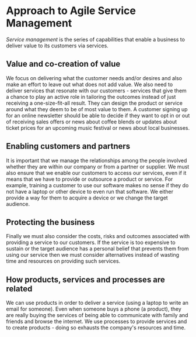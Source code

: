 # Approach to Agile Service Management
*Service management* is the series of capabilities that enable a business to deliver value to its customers via services.

## Value and co-creation of value
We focus on delivering what the customer needs and/or desires and also make an effort to leave out what does not add value. We also need to deliver services that resonate with our customers - services that give them a chance to play an active role in tailoring the outcomes instead of just receiving a one-size-fit-all result. They can design the product or service around what they deem to be of most value to them. A customer signing up for an online newsletter should be able to decide if they want to opt in or out of receiving sales offers or news about coffee blends or updates about ticket prices for an upcoming music festival or news about local businesses.

## Enabling customers and partners
It is important that we manage the relationships among the people involved whether they are within our company or from a partner or supplier. We must also ensure that we enable our customers to access our services, even if it means that we have to provide or outsource a product or service. For example, training a customer to use our software makes no sense if they do not have a laptop or other device to even run that software. We either provide a way for them to acquire a device or we change the target audience.

## Protecting the business
Finally we must also consider the costs, risks and outcomes associated with providing a service to our customers. If the service is too expensive to sustain or the target audience has a personal belief that prevents them from using our service then we must consider alternatives instead of wasting time and resources on providing such services.

## How products, services and processes are related
We can use products in order to deliver a service (using a laptop to write an email for someone). Even when someone buys a phone (a product), they are really buying the services of being able to communicate with family and friends and browse the internet. We use processes to provide services and to create products - doing so exhausts the company's resources and time.
